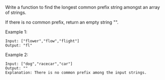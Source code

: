 Write a function to find the longest common prefix string amongst an array of strings.

If there is no common prefix, return an empty string "".

Example 1:
````
Input: ["flower","flow","flight"]
Output: "fl"
````

Example 2:
````
Input: ["dog","racecar","car"]
Output: ""
Explanation: There is no common prefix among the input strings.
````
